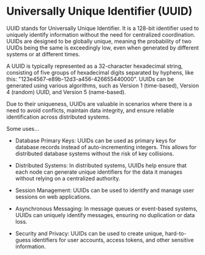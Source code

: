 # Universally Unique Identifier (UUID)

UUID stands for Universally Unique Identifier. It is a 128-bit identifier used to uniquely identify information without the need for centralized coordination. UUIDs are designed to be globally unique, meaning the probability of two UUIDs being the same is exceedingly low, even when generated by different systems or at different times.

A UUID is typically represented as a 32-character hexadecimal string, consisting of five groups of hexadecimal digits separated by hyphens, like this: "123e4567-e89b-12d3-a456-426655440000". UUIDs can be generated using various algorithms, such as Version 1 (time-based), Version 4 (random) UUID, and Version 5 (name-based).

Due to their uniqueness, UUIDs are valuable in scenarios where there is a need to avoid conflicts, maintain data integrity, and ensure reliable identification across distributed systems.

Some uses…

* Database Primary Keys: UUIDs can be used as primary keys for database records instead of auto-incrementing integers. This allows for distributed database systems without the risk of key collisions.

* Distributed Systems: In distributed systems, UUIDs help ensure that each node can generate unique identifiers for the data it manages without relying on a centralized authority.

* Session Management: UUIDs can be used to identify and manage user sessions on web applications.

* Asynchronous Messaging: In message queues or event-based systems, UUIDs can uniquely identify messages, ensuring no duplication or data loss.

* Security and Privacy: UUIDs can be used to create unique, hard-to-guess identifiers for user accounts, access tokens, and other sensitive information.

